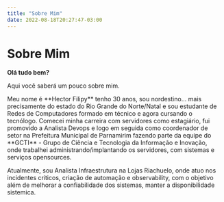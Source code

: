 ```yaml
---
title: "Sobre Mim"
date: 2022-08-18T20:27:47-03:00
---
```


# Sobre Mim

**Olá tudo bem?**

Aqui você saberá um pouco sobre mim.

<p>Meu nome é **Hector Filipy** tenho 30 anos, sou nordestino... mais precisamente do estado do Rio Grande do Norte/Natal e sou estudante de Redes de Computadores formado em técnico e agora cursando o tecnólogo. Comecei minha carreira com servidores como estagiário, fui promovido a Analista Devops e logo em seguida como coordenador de setor na Prefeitura Municipal de Parnamirim fazendo parte da equipe do **GCTI** - Grupo de Ciência e Tecnologia da Informação e Inovação, onde trabalhei administrando/implantando os servidores, com sistemas e serviços opensources.</p>

<p>Atualmente, sou Analista Infraestrutura na Lojas Riachuelo, onde atuo nos incidentes críticos, criação de automação e observability, com o objetivo além de melhorar a confiabilidade dos sistemas, manter a disponibilidade sistemica.</p>
